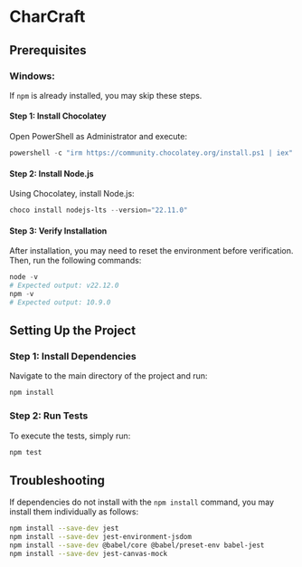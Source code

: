 # CharCraft

## Prerequisites

### Windows:
If `npm` is already installed, you may skip these steps.

#### Step 1: Install Chocolatey
Open PowerShell as Administrator and execute:
```powershell
powershell -c "irm https://community.chocolatey.org/install.ps1 | iex"
```

#### Step 2: Install Node.js
Using Chocolatey, install Node.js:
```powershell
choco install nodejs-lts --version="22.11.0"
```

#### Step 3: Verify Installation
After installation, you may need to reset the environment before verification. Then, run the following commands:
```powershell
node -v
# Expected output: v22.12.0
npm -v
# Expected output: 10.9.0
```

## Setting Up the Project

### Step 1: Install Dependencies
Navigate to the main directory of the project and run:
```bash
npm install
```

### Step 2: Run Tests
To execute the tests, simply run:
```bash
npm test
```

## Troubleshooting

If dependencies do not install with the `npm install` command, you may install them individually as follows:

```bash
npm install --save-dev jest
npm install --save-dev jest-environment-jsdom
npm install --save-dev @babel/core @babel/preset-env babel-jest
npm install --save-dev jest-canvas-mock
```

